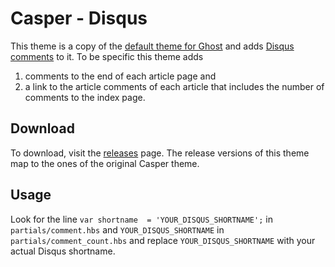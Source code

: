 # Casper - Disqus

This theme is a copy of the [default theme for Ghost](https://github.com/TryGhost/Casper) and adds [Disqus comments](https://www.disqus.com) to it. To be specific this theme adds

  1. comments to the end of each article page and
  2. a link to the article comments of each article that includes the number of comments to the index page.

## Download

To download, visit the [releases](https://github.com/baschtl/ghost-casper_disqus/releases) page. The release versions of this theme map to the ones of the original Casper theme.

## Usage

Look for the line `var shortname  = 'YOUR_DISQUS_SHORTNAME';` in `partials/comment.hbs` and `YOUR_DISQUS_SHORTNAME` in `partials/comment_count.hbs` and replace `YOUR_DISQUS_SHORTNAME` with your actual Disqus shortname.
